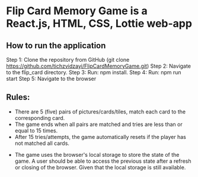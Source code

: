 # Flip Card Memory Game is a React.js, HTML, CSS, Lottie web-app
## How to run the application

Step 1: Clone the repository from GitHub (git clone https://github.com/tichzvidzayi/FlipCardMemoryGame.git)
Step 2: Navigate to the flip_card directory.
Step 3: Run: npm install.
Step 4: Run: npm run start
Step 5: Navigate to the browser

## Rules:
- There are 5 (five) pairs of pictures/cards/tiles, match each card to the corresponding card.
- The game ends when all pairs are matched and tries are less than or equal to 15 times.
- After 15 tries/attempts, the game automatically resets if the player has not matched all cards.

* The game uses the browser's local storage to store the state of the game.
  A user should be able to access the previous state after a refresh or
  closing of the browser. Given that the local storage is still available.
                
